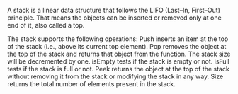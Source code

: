 A stack is a linear data structure that follows the LIFO (Last–In, First–Out) principle.
That means the objects can be inserted or removed only at one end of it, also called a top.

The stack supports the following operations:
Push inserts an item at the top of the stack (i.e., above its current top element).
Pop removes the object at the top of the stack and returns that object from the function. The stack size will be decremented by one.
isEmpty tests if the stack is empty or not.
isFull tests if the stack is full or not.
Peek returns the object at the top of the stack without removing it from the stack or modifying the stack in any way.
Size returns the total number of elements present in the stack.

